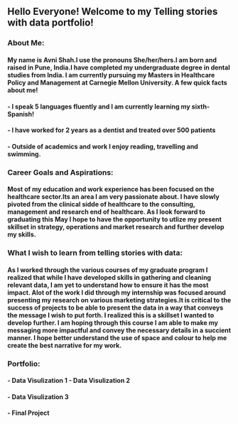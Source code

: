 <h2> Hello Everyone! Welcome to my Telling stories with data portfolio! </h2>

<h3> About Me: </h3> 

<h4> My name is Avni Shah.I use the pronouns She/her/hers.I am born and raised in Pune, India.I have completed my undergraduate degree in dental studies from India. I am currently pursuing my Masters in Healthcare Policy and Management at Carnegie Mellon University. A few quick facts about me! </h4>

<h4> - I speak 5 languages fluently and I am currently learning my sixth- Spanish! </h4>

<h4> - I have worked for 2 years as a dentist and treated over 500 patients </h4>

<h4> - Outside of academics and work I enjoy reading, travelling and swimming. </h4>

<h3> Career Goals and Aspirations: </h3>

<h4> Most of my education and work experience has been focused on the healthcare sector.Its an area I am very passionate about. I have slowly pivoted from the clinical sidde of healthcare to the consulting, management and research end of healthcare. As I look forward to graduating this May I hope to have the opportunity to utlize my present skillset in strategy, operations and market research and further develop my skills. </h4>

<h3> What I wish to learn from telling stories with data:  </h3>

<h4> As I worked through the various courses of my graduate program I realized that while I have developed skills in gathering and cleaning relevant data, I am yet to understand how to ensure it has the most impact. Alot of the work I did through my internship was focused around presenting my research on various marketing strategies.It is critical to the success of projects to be able to present the data in a way that conveys the message I wish to put forth. I realized this is a skillset I wanted to develop further. I am hoping through this course I am able to make my messaging more impactful and convey the necessary details in a succient manner. I hope better understand the use of space and colour to help me create the best narrative for my work. </h4>

<h3> Portfolio: </h3>

<h4> - Data Visulization 1 </h4)
 
<h4> - Data Visulization 2 </h4>
 
<h4> - Data Visulization 3 </h4>
 
<h4> - Final Project </h4>
